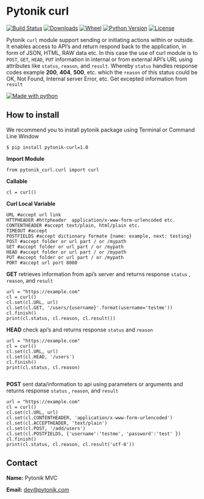 # Pytonik curl 

[![Build Status](https://img.shields.io/pypi/v/pytonik-curl)](https://pypi.python.org/pypi/pytonik-curl)
[![Downloads](https://img.shields.io/pypi/dm/pytonik-curl)](https://pypi.python.org/pypi/pytonik-curl/)
[![Wheel](https://img.shields.io/pypi/wheel/pytonik-curl.svg)](https://pypi.python.org/pypi/pytonik-curl)
[![Python Version](https://img.shields.io/pypi/pyversions/pytonik-curl)](https://pypi.python.org/pypi/pytonik-curl)
[![License](https://img.shields.io/pypi/l/pytonik-curl)](https://pypi.python.org/pypi/pytonik-curl)

Pytonik ``curl`` module support sending or initiating actions within or outside. 
It enables access to API’s and return respond back to the application, in form of JSON, HTML, RAW data etc.
In this case the use of curl module is to ```POST```, ```GET```,  ```HEAD```, ```PUT``` information in internal or from external API’s URL
using attributes like ```status```, ```reason```,  and ```result```.  Whereby ```status``` handles response codes
example **200**, **404**, **500**, etc. which the ``reason`` of this status could be OK, Not Found, Internal server Error, etc.
Get excepted information from ``result``

[![Made with python](http://ForTheBadge.com/images/badges/made-with-python.svg)](https://pypi.python.org/pypi/pytonik-curl)



## How to install

We recommend you to install pytonik package using Terminal or Command Line Window

```
$ pip install pytonik-curl=1.0 
```

**Import Module**

``` 
from pytonik_curl.curl import curl 
```


**Callable**


``` 
cl = curl() 
```


**Curl Local Variable**

```
URL #accept url link
HTTPHEADER #httpheader  application/x-www-form-urlencoded etc.
CONTENTHEADER #accept text/plain, html/plain etc.
TIMEOUT #accept
POSTFIELDS #accept dictionary formate {name: example, next: testing}
POST #accept folder or url part / or /mypath
GET	#accept folder or url part / or /mypath
HEAD #accept folder or url part / or /mypath
PUT #accept folder or url part / or /mypath
PORT #accept url port 8080

```

**GET** retrieves information from api’s server and returns response ``status`` , ``reason``, and  ``result``

```
url = "https://example.com"
cl = curl()
cl.set(cl.URL, url)
cl.set(cl.GET, '/users/{username}'.format(username='testme'))
cl.finish()
print(cl.status, cl.reason, cl.result())

```


**HEAD** check api’s and returns response  ``status`` and ``reason``

```
url = "https://example.com"
cl = curl()
cl.set(cl.URL, url)
cl.set(cl.HEAD, '/users')
cl.finish()
print(cl.status, cl.reason)
	
```	
**POST**  sent data/information to api using parameters or arguments
and returns response ``status`` , ``reason``, and  ``result``

```
url = "https://example.com"
cl = curl()
cl.set(cl.URL, url)
cl.set(cl.CONTENTHEADER, 'application/x-www-form-urlencoded')
cl.set(cl.ACCEPTHEADER, 'text/plain')
cl.set(cl.POST, '/add/users')
cl.set(cl.POSTFIELDS, {'username':'testme', 'password':'test' })
cl.finish()
print(cl.status, cl.reason, cl.result('utf-8'))

```

## Contact

**Name:**  Pytonik MVC

**Email:** dev@pytonik.com
